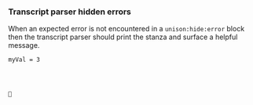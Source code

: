
### Transcript parser hidden errors

When an expected error is not encountered in a `unison:hide:error` block
then the transcript parser should print the stanza
and surface a helpful message.

```unison
myVal = 3
```


```



🛑

